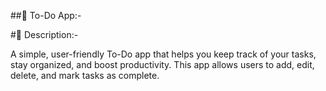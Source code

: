 ##📝 To-Do App:- 


#📖 Description:- 

A simple, user-friendly To-Do app that helps you keep track of your tasks, stay organized, and boost productivity. This app allows users to add, edit, delete, and mark tasks as complete.
